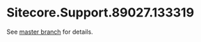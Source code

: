 # Sitecore.Support.89027.133319

See [master branch](https://github.com/sitecoresupport/Sitecore.Support.89027.133319) for details.